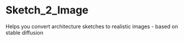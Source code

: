 # Sketch_2_Image
Helps you convert architecture sketches to realistic images - based on stable diffusion
